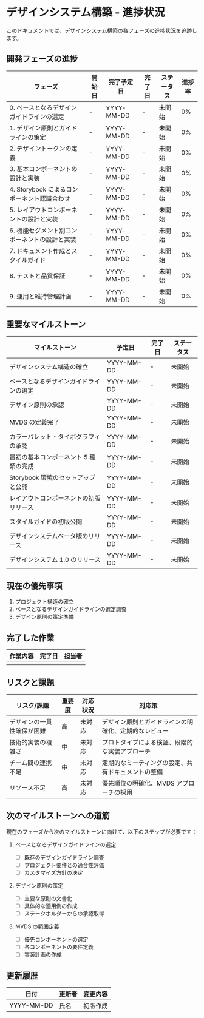 # デザインシステム構築 - 進捗状況

このドキュメントでは、デザインシステム構築の各フェーズの進捗状況を追跡します。

## 開発フェーズの進捗

| フェーズ                                      | 開始日 | 完了予定日 | 完了日 | ステータス | 進捗率 |
| --------------------------------------------- | ------ | ---------- | ------ | ---------- | ------ |
| 0. ベースとなるデザインガイドラインの選定     | -      | YYYY-MM-DD | -      | 未開始     | 0%     |
| 1. デザイン原則とガイドラインの策定           | -      | YYYY-MM-DD | -      | 未開始     | 0%     |
| 2. デザイントークンの定義                     | -      | YYYY-MM-DD | -      | 未開始     | 0%     |
| 3. 基本コンポーネントの設計と実装             | -      | YYYY-MM-DD | -      | 未開始     | 0%     |
| 4. Storybook によるコンポーネント認識合わせ   | -      | YYYY-MM-DD | -      | 未開始     | 0%     |
| 5. レイアウトコンポーネントの設計と実装       | -      | YYYY-MM-DD | -      | 未開始     | 0%     |
| 6. 機能セグメント別コンポーネントの設計と実装 | -      | YYYY-MM-DD | -      | 未開始     | 0%     |
| 7. ドキュメント作成とスタイルガイド           | -      | YYYY-MM-DD | -      | 未開始     | 0%     |
| 8. テストと品質保証                           | -      | YYYY-MM-DD | -      | 未開始     | 0%     |
| 9. 運用と維持管理計画                         | -      | YYYY-MM-DD | -      | 未開始     | 0%     |

## 重要なマイルストーン

| マイルストーン                         | 予定日     | 完了日 | ステータス |
| -------------------------------------- | ---------- | ------ | ---------- |
| デザインシステム構造の確立             | YYYY-MM-DD | -      | 未開始     |
| ベースとなるデザインガイドラインの選定 | YYYY-MM-DD | -      | 未開始     |
| デザイン原則の承認                     | YYYY-MM-DD | -      | 未開始     |
| MVDS の定義完了                        | YYYY-MM-DD | -      | 未開始     |
| カラーパレット・タイポグラフィの承認   | YYYY-MM-DD | -      | 未開始     |
| 最初の基本コンポーネント 5 種類の完成  | YYYY-MM-DD | -      | 未開始     |
| Storybook 環境のセットアップと公開     | YYYY-MM-DD | -      | 未開始     |
| レイアウトコンポーネントの初版リリース | YYYY-MM-DD | -      | 未開始     |
| スタイルガイドの初版公開               | YYYY-MM-DD | -      | 未開始     |
| デザインシステムベータ版のリリース     | YYYY-MM-DD | -      | 未開始     |
| デザインシステム 1.0 のリリース        | YYYY-MM-DD | -      | 未開始     |

## 現在の優先事項

1. プロジェクト構造の確立
2. ベースとなるデザインガイドラインの選定調査
3. デザイン原則の策定準備

## 完了した作業

| 作業内容 | 完了日 | 担当者 |
| -------- | ------ | ------ |
|          |        |        |

## リスクと課題

| リスク/課題                | 重要度 | 対応状況 | 対応策                                               |
| -------------------------- | ------ | -------- | ---------------------------------------------------- |
| デザインの一貫性確保が困難 | 高     | 未対応   | デザイン原則とガイドラインの明確化、定期的なレビュー |
| 技術的実装の複雑さ         | 中     | 未対応   | プロトタイプによる検証、段階的な実装アプローチ       |
| チーム間の連携不足         | 中     | 未対応   | 定期的なミーティングの設定、共有ドキュメントの整備   |
| リソース不足               | 高     | 未対応   | 優先順位の明確化、MVDS アプローチの採用              |

## 次のマイルストーンへの道筋

現在のフェーズから次のマイルストーンに向けて、以下のステップが必要です：

1. ベースとなるデザインガイドラインの選定

   - [ ] 既存のデザインガイドライン調査
   - [ ] プロジェクト要件との適合性評価
   - [ ] カスタマイズ方針の決定

2. デザイン原則の策定

   - [ ] 主要な原則の文書化
   - [ ] 具体的な適用例の作成
   - [ ] ステークホルダーからの承認取得

3. MVDS の範囲定義
   - [ ] 優先コンポーネントの選定
   - [ ] 各コンポーネントの要件定義
   - [ ] 実装計画の作成

## 更新履歴

| 日付       | 更新者 | 変更内容 |
| ---------- | ------ | -------- |
| YYYY-MM-DD | 氏名   | 初版作成 |
